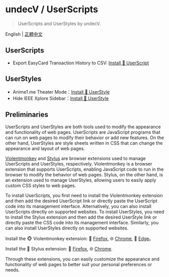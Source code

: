 # undecV / UserScripts

> UserScripts and UserStyles by undecV.

English | [正體中文](./README.zh-TW.md)

## UserScripts

- Export EasyCard Transaction History to CSV: [Install 🔱 UserScript][EasyCardCSV.user.js]

## UserStyles

- Anime1.me Theater Mode：[Install 🎨 UserStyle][Anime1Theater.user.css]
- Hide IEEE Xplore Sidebar：[Install 🎨 UserStyle][HideIEEEXploreSidebar.user.css]

[EasyCardCSV.user.js]: https://raw.githubusercontent.com/undecV/UserScripts/main/UserScripts/EasyCardCSV/EasyCardCSV.user.js
[Anime1Theater.user.css]: https://raw.githubusercontent.com/undecV/UserScripts/main/UserStyles/Anime1Theater/Anime1Theater.user.css
[HideIEEEXploreSidebar.user.css]: https://raw.githubusercontent.com/undecV/UserScripts/main/UserStyles/Miscellaneous/HideIEEEXploreSidebar.user.css

## Preliminaries

UserScripts and UserStyles are both tools used to modify the appearance and functionality of web pages. UserScripts are JavaScript programs that can run on web pages to modify their behavior or add new features. On the other hand, UserStyles are style sheets written in CSS that can change the appearance and layout of web pages.

[Violentmonkey][] and [Stylus][] are browser extensions used to manage UserScripts and UserStyles, respectively. Violentmonkey is a browser extension that supports UserScripts, enabling JavaScript code to run in the browser to modify the behavior of web pages. Stylus, on the other hand, is an extension used to manage UserStyles, allowing users to easily apply custom CSS styles to web pages.

To install UserScripts, you first need to install the Violentmonkey extension and then add the desired UserScript link or directly paste the UserScript code into its management interface. Alternatively, you can also install UserScripts directly on supported websites. To install UserStyles, you need to install the Stylus extension and then add the desired UserStyle link or directly paste the CSS code into its management interface. Similarly, you can also install UserStyles directly on supported websites.

Install the 🐵 Violentmonkey extension: 🦊 [Firefox][Violentmonkey:Firefox], 🌐 [Chrome][Violentmonkey:Chrome], 🌊 [Edge][Violentmonkey:Edge]。

Install the 🎨 Stylus extension: 🦊 [Firefox][Stylus:Firefox], 🌐 [Chrome][Stylus:Chrome].

[Violentmonkey]: https://violentmonkey.github.io/
[Violentmonkey:Firefox]: https://addons.mozilla.org/firefox/addon/violentmonkey/
[Violentmonkey:Chrome]: https://chrome.google.com/webstore/detail/violent-monkey/jinjaccalgkegednnccohejagnlnfdag
[Violentmonkey:Edge]: https://microsoftedge.microsoft.com/addons/detail/eeagobfjdenkkddmbclomhiblgggliao
[Stylus]: https://add0n.com/stylus.html
[Stylus:Firefox]: https://addons.mozilla.org/firefox/addon/styl-us/
[Stylus:Chrome]: https://chromewebstore.google.com/detail/stylus/clngdbkpkpeebahjckkjfobafhncgmne

Through these extensions, you can easily customize the appearance and functionality of web pages to better suit your personal preferences or needs.
